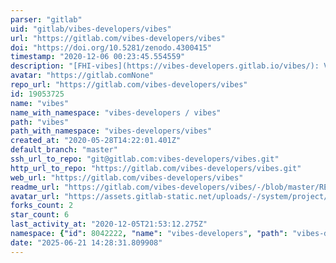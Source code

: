 ```yaml
---
parser: "gitlab"
uid: "gitlab/vibes-developers/vibes"
url: "https://gitlab.com/vibes-developers/vibes"
doi: "https://doi.org/10.5281/zenodo.4300415"
timestamp: "2020-12-06 00:23:45.554559"
description: "[FHI-vibes](https://vibes-developers.gitlab.io/vibes/): Vibrational simulations with python powered by ASE and FHI-aims."
avatar: "https://gitlab.comNone"
repo_url: "https://gitlab.com/vibes-developers/vibes"
id: 19053725
name: "vibes"
name_with_namespace: "vibes-developers / vibes"
path: "vibes"
path_with_namespace: "vibes-developers/vibes"
created_at: "2020-05-28T14:22:01.401Z"
default_branch: "master"
ssh_url_to_repo: "git@gitlab.com:vibes-developers/vibes.git"
http_url_to_repo: "https://gitlab.com/vibes-developers/vibes.git"
web_url: "https://gitlab.com/vibes-developers/vibes"
readme_url: "https://gitlab.com/vibes-developers/vibes/-/blob/master/README.md"
avatar_url: "https://assets.gitlab-static.net/uploads/-/system/project/avatar/19053725/FV_green.png"
forks_count: 2
star_count: 6
last_activity_at: "2020-12-05T21:53:12.275Z"
namespace: {"id": 8042222, "name": "vibes-developers", "path": "vibes-developers", "kind": "group", "full_path": "vibes-developers", "parent_id": null, "avatar_url": "/uploads/-/system/group/avatar/8042222/FV_green.png", "web_url": "https://gitlab.com/groups/vibes-developers"}
date: "2025-06-21 14:28:31.809908"
---
```

